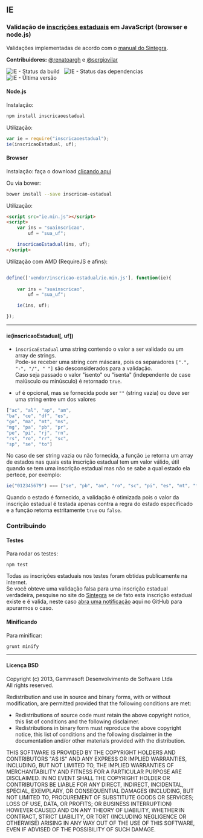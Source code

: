 ## IE 
### Validação de [inscrições estaduais](http://pt.wikipedia.org/wiki/Inscri%C3%A7%C3%A3o_Estadual "Inscrição Estadual no Wikipedia") em JavaScript (browser e node.js)
Validações implementadas de acordo com o [manual do Sintegra](http://www.sintegra.gov.br/insc_est.html).  

**Contribuidores:** [@renatoargh](http://www.github.com/renatoargh "Renato Gama") e [@sergiovilar](http://www.github.com/sergiovilar "Sérgio Vilar")

![IE - Status da build](https://travis-ci.org/gammasoft/ie.png) &nbsp; ![IE - Status das dependencias](https://gemnasium.com/gammasoft/ie.png) &nbsp; ![IE - Última versão](https://badge.fury.io/js/inscricaoestadual.png)

#### Node.js 

Instalação:
```bash
npm install inscricaoestadual
```
Utilização:

```javascript
var ie = require("inscricaoestadual");
ie(inscricaoEstadual, uf);
```    
#### Browser

Instalação: faça o download [clicando aqui](https://raw.github.com/gammasoft/ie/master/ie.min.js)

Ou via bower:
```bash
bower install --save inscricao-estadual
```

Utilização:
```html
<script src="ie.min.js"></script>
<script>
    var ins = "suainscricao",
    	uf = "sua_uf";

    inscricaoEstadual(ins, uf);
</script>
```

Utilização com AMD (RequireJS e afins):
```javascript

define(['vendor/inscricao-estadual/ie.min.js'], function(ie){
	
	var ins = "suainscricao",
    	uf = "sua_uf";

    ie(ins, uf);

});
```

-----------------------------------------

#### ie(inscricaoEstadual[, uf])
 - `inscricaEstadual` uma string contendo o valor a ser validado ou um array de strings.  
 Pode-se receber uma string com máscara, pois os separadores `[".", "-", "/", " "]` são desconsiderados para a validação.  
 Caso seja passado o valor "isento" ou "isenta" (independente de case maiúsculo ou minúsculo) é retornado `true`.

 - `uf` é opcional, mas se fornecida pode ser `""` (string vazia) ou deve ser uma string entre um dos valores  

```javascript
["ac", "al", "ap", "am", 
"ba", "ce", "df", "es",
"go", "ma", "mt", "ms",
"mg", "pa", "pb", "pr",
"pe", "pi", "rj", "rn",
"rs", "ro", "rr", "sc",
"sp", "se", "to"]
```       
 No caso de ser string vazia ou não fornecida, a função `ie` retorna um array de estados nas quais esta inscrição estadual tem um valor válido, útil quando se tem uma inscrição estadual mas não se sabe a qual estado ela pertece, por exemplo:  
```javascript
ie("012345679") === ["se", "pb", "am", "ro", "sc", "pi", "es", "mt", "to"];
``` 
 Quando o estado é fornecido, a validação é otimizada pois o valor da inscrição estadual é testada apenas contra a regra do estado especificado e a função retorna estritamente `true` ou `false`.

### Contribuindo

#### Testes

Para rodar os testes:

    npm test

Todas as inscrições estaduais nos testes foram obtidas publicamente na internet.  
Se você obteve uma validação falsa para uma inscrição estadual verdadeira, pesquise no site do [Sintegra](http://www.sintegra.gov.br/ "Sintegra") se de fato esta inscrição estadual existe e é valida, neste caso [abra uma notificação](https://github.com/gammasoft/ie/issues/new) aqui no GitHub para apurarmos o caso. 

#### Minificando

Para minificar:

	grunt minify

-----------------------------------------

#### Licença BSD

Copyright (c) 2013, Gammasoft Desenvolvimento de Software Ltda  
All rights reserved.

Redistribution and use in source and binary forms, with or without modification, are permitted provided that the following conditions are met:

- Redistributions of source code must retain the above copyright notice, this list of conditions and the following disclaimer. 
- Redistributions in binary form must reproduce the above copyright notice, this list of conditions and the following disclaimer in the documentation and/or other materials provided with the distribution. 

THIS SOFTWARE IS PROVIDED BY THE COPYRIGHT HOLDERS AND CONTRIBUTORS "AS IS" AND ANY EXPRESS OR IMPLIED WARRANTIES, INCLUDING, BUT NOT LIMITED TO, THE IMPLIED WARRANTIES OF MERCHANTABILITY AND FITNESS FOR A PARTICULAR PURPOSE ARE DISCLAIMED. IN NO EVENT SHALL THE COPYRIGHT HOLDER OR CONTRIBUTORS BE LIABLE FOR ANY DIRECT, INDIRECT, INCIDENTAL, SPECIAL, EXEMPLARY, OR CONSEQUENTIAL DAMAGES (INCLUDING, BUT NOT LIMITED TO, PROCUREMENT OF SUBSTITUTE GOODS OR SERVICES; LOSS OF USE, DATA, OR PROFITS; OR BUSINESS INTERRUPTION) HOWEVER CAUSED AND ON ANY THEORY OF LIABILITY, WHETHER IN CONTRACT, STRICT LIABILITY, OR TORT (INCLUDING NEGLIGENCE OR OTHERWISE) ARISING IN ANY WAY OUT OF THE USE OF THIS SOFTWARE, EVEN IF ADVISED OF THE POSSIBILITY OF SUCH DAMAGE.
